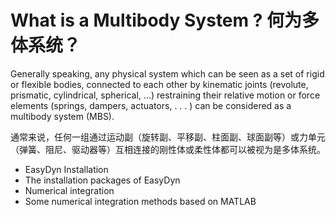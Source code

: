 # What is a Multibody System ? 何为多体系统？

Generally speaking, any physical system which can be seen as a set of rigid or flexible bodies, connected to each other by kinematic joints (revolute, prismatic, cylindrical, spherical, ...) restraining their relative motion or force elements (springs, dampers, actuators, . . . ) can be considered as a multibody system (MBS).

通常来说，任何一组通过运动副（旋转副、平移副、柱面副、球面副等）或力单元（弹簧、阻尼、驱动器等）互相连接的刚性体或柔性体都可以被视为是多体系统。

* EasyDyn Installation
 * The installation packages of EasyDyn
* Numerical integration
 * Some numerical integration methods based on MATLAB
